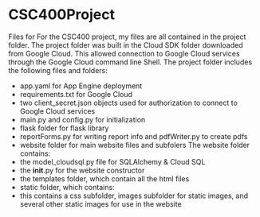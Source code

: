 # CSC400Project
Files for 
For the CSC400 project, my files are all contained in the project folder. The project folder was built in the Cloud SDK folder downloaded from Google Cloud. This allowed connection to Google Cloud services through the Google Cloud command line Shell. The project folder includes the following files and folders:
- app.yaml for App Engine deployment
- requirements.txt for Google Cloud
- two client_secret.json objects used for authorization to connect to Google Cloud services
- main.py and config.py for initialization
- flask folder for flask library
- reportForms.py for writing report info and pdfWriter.py to create pdfs
- website folder for main website files and subfolers
The website folder contains:
- the model_cloudsql.py file for SQLAlchemy & Cloud SQL
- the __init__.py for the website constructor
- the templates folder, which contain all the html files
- static folder, which contains:
- this contains a css subfolder, images subfolder for static images, and several other static images for use in the website
